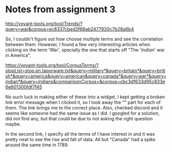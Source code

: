 # Notes from assignment 3

http://voyant-tools.org/tool/Trends/?query=war&corpus=ec8337cbed2f68ab2477920c7b28a6b4

So, I couldn't figure out how choose multiple terms and see the correlation between them. However, I found a few very interesting articles when clicking on the term 'War', specially the one that starts off "The '_Indian_' war in America".


https://voyant-tools.org/tool/CorpusTerms/?stopList=stop.en.taporware.txt&query=military*&query=britain*&query=british*&query=america&query=american&query=canada*&query=war*&query=indian*&query=indians&comparisonCorpus=&corpus=cbc3df633d95c833e6e601300fdf7f45

No such luck in making either of these into a widget, I kept getting a broken link error message when I clicked it, so I took away the "<frame>" part for each of them. The link brings me to the correct place. Also, checked discord and it seems like someone had the same issue as I did. I googled for a solution, did not find any, but that could be due to not asking the right question maybe.

In the second link, I specify all the terms of I have interest in and it was pretty neat to see the rise and fall of data. All but "Canada" had a spike around the same time in 1789.

